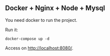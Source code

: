 ## Docker + Nginx + Node + Mysql

You need docker to run the project.

Run it:

```
docker-compose up -d
```

Access on <http://localhost:8080/>.
